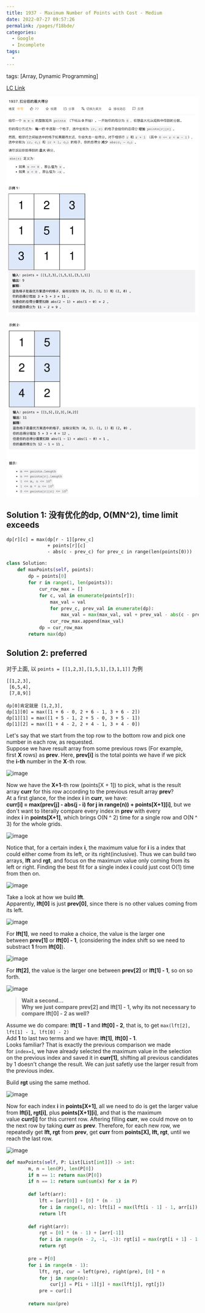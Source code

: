 ```yaml
---
title: 1937 - Maximum Number of Points with Cost - Medium
date: 2022-07-27 09:57:26
permalink: /pages/f18bde/
categories:
  - Google
  - Incomplete
tags:
  - 
---
```

tags: [Array, Dynamic Programming]

[LC Link](https://leetcode.cn/problems/maximum-number-of-points-with-cost/)

![](https://raw.githubusercontent.com/emmableu/image/master/202207220043952.png)

![](https://raw.githubusercontent.com/emmableu/image/master/202207220048757.png)

## Solution 1: 没有优化的dp, O(MN^2), time limit exceeds
```
dp[r][c] = max(dp[r - 1][prev_c]
			   + points[r][c]
			   - abs(c - prev_c) for prev_c in range(len(points[0)))
```

```python
class Solution:
	def maxPoints(self, points):
		dp = points[0]
		for r in range(1, len(points)):
			cur_row_max = []
			for c, val in enumerate(points[r]):
				max_val = val
				for prev_c, prev_val in enumerate(dp):
					max_val = max(max_val, val + prev_val - abs(c - prev_c))
				cur_row_max.append(max_val)
			dp = cur_row_max
		return max(dp)
```


## Solution 2: preferred
对于上面, 以 `points = [[1,2,3],[1,5,1],[3,1,1]]` 为例

```
[[1,2,3],
 [6,5,4],
 [7,8,9]]
 
dp[0]肯定就是 [1,2,3],
dp[1][0] = max([1 + 6 - 0, 2 + 6 - 1, 3 + 6 - 2])
dp[1][1] = max([1 + 5 - 1, 2 + 5 - 0, 3 + 5 - 1])
dp[1][2] = max([1 + 4 - 2, 2 + 4 - 1, 3 + 4 - 0])
```


Let's say that we start from the top row to the bottom row and pick one number in each row, as requested.  
Suppose we have result array from some previous rows (For example, first **X** rows) as **prev**. Here, **prev[i]** is the total points we have if we pick the **i-th** number in the **X**-th row.

![image](https://assets.leetcode.com/users/images/8cbe8fdc-55c6-4629-9d76-acb88de4aac5_1651327285.2736592.png)

Now we have the **X+1**-th row (points[X + 1]) to pick, what is the result array **curr** for this row according to the previous result array **prev**?  
At a first glance, for the index **i** in **curr**, we have:  
**curr[i] = max(prev[j] - abs(j - i) for j in range(n)) + points[X+1][i]**, but we don't want to literally compare every index in **prev** with every index **i** in **points[X+1]**, which brings O(N ^ 2) time for a single row and O(N ^ 3) for the whole grids.

![image](https://assets.leetcode.com/users/images/1f076567-5fbc-4203-af98-1d463e4722ee_1651327294.0604868.png)

Notice that, for a certain index **i**, the maximum value for **i** is a index that could either come from its left, or its right(inclusive). Thus we can build two arrays, **lft** and **rgt**, and focus on the maximum value only coming from its left or right. Finding the best fit for a single index **i** could just cost O(1) time from then on.

![image](https://assets.leetcode.com/users/images/19088d33-9447-4727-8728-514f0c7f041f_1651327304.4782481.png)

Take a look at how we build **lft**.  
Apparently, **lft[0]** is just **prev[0]**, since there is no other values coming from its left.

![image](https://assets.leetcode.com/users/images/a86e7828-0495-4ab7-a753-f3a0819fe642_1651327321.5416875.png)

For **lft[1]**, we need to make a choice, the value is the larger one between **prev[1]** or **lft[0] - 1**, (considering the index shift so we need to substract **1** from **lft[0]**).

![image](https://assets.leetcode.com/users/images/dee3e134-d5fc-4140-a4d4-43dfd0d0785a_1651327334.5943615.png)

For **lft[2]**, the value is the larger one between **prev[2]** or **lft[1] - 1**, so on so forth.

![image](https://assets.leetcode.com/users/images/2922aa49-05e2-4618-817d-34617be30389_1651327340.3885162.png)

> **Wait a second...**  
> **Why we just compare prev[2] and lft[1] - 1, why its not necessary to compare lft[0] - 2 as well?**

Assume we do compare: **lft[1] - 1** and **lft[0] - 2**, that is, to get `max(lft[2], lft[1] - 1, lft[0] - 2)`  
Add **1** to last two terms and we have: **lft[1]**, **lft[0] - 1**.  
Looks familiar? That is exactly the previous comparison we made for `index=1`, we have already selected the maximum value in the selection on the previous index and saved it in **curr[1]**, shifting all previous candidates by 1 doesn't change the result. We can just safetly use the larger result from the previous index.

Build **rgt** using the same method.

![image](https://assets.leetcode.com/users/images/217aa899-811d-44be-8d85-316e84d23be3_1651327348.3117893.png)

Now for each index **i** in **points[X+1]**, all we need to do is get the larger value from **lft[i], rgt[i]**, plus **points[X+1][i]**, and that is the maximum value **curr[i]** for this current row. Aftering filling **curr**, we could move on to the next row by taking **curr** as **prev**. Therefore, for each new row, we repeatedly get **lft, rgt** from **prev**, get **curr** from **points[X], lft, rgt**, until we reach the last row.

![image](https://assets.leetcode.com/users/images/cbac3d46-47f2-4541-a595-e27b3bf6bf8f_1651327356.6044252.png)

```python
def maxPoints(self, P: List[List[int]]) -> int:
        m, n = len(P), len(P[0])
        if m == 1: return max(P[0])
        if n == 1: return sum(sum(x) for x in P)
        
        def left(arr):
            lft = [arr[0]] + [0] * (n - 1)
            for i in range(1, n): lft[i] = max(lft[i - 1] - 1, arr[i])
            return lft
        
        def right(arr):
            rgt = [0] * (n - 1) + [arr[-1]]
            for i in range(n - 2, -1, -1): rgt[i] = max(rgt[i + 1] - 1, arr[i])
            return rgt
        
        pre = P[0]
        for i in range(m - 1):
            lft, rgt, cur = left(pre), right(pre), [0] * n
            for j in range(n):
                cur[j] = P[i + 1][j] + max(lft[j], rgt[j])
            pre = cur[:]

        return max(pre)
```